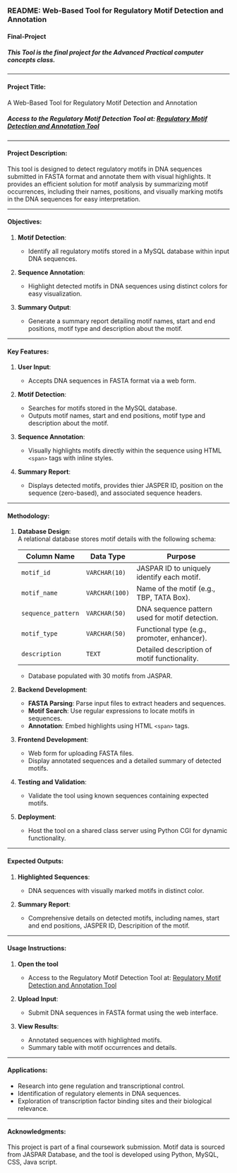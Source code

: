 ### README: Web-Based Tool for Regulatory Motif Detection and Annotation
#### Final-Project

##### This Tool is the final project for the Advanced Practical computer concepts class. 
---

#### **Project Title**:  
A Web-Based Tool for Regulatory Motif Detection and Annotation  

##### Access to the Regulatory Motif Detection Tool at: [Regulatory Motif Detection and Annotation Tool](http://bfx3.aap.jhu.edu/rpulakh1/Final-Project/index.html)
---

#### **Project Description**:  
This tool is designed to detect regulatory motifs in DNA sequences submitted in FASTA format and annotate them with visual highlights. It provides an efficient solution for motif analysis by summarizing motif occurrences, including their names, positions, and visually marking motifs in the DNA sequences for easy interpretation.

---

#### **Objectives**:
1. **Motif Detection**:  
   - Identify all regulatory motifs stored in a MySQL database within input DNA sequences.  

2. **Sequence Annotation**:  
   - Highlight detected motifs in DNA sequences using distinct colors for easy visualization.  

3. **Summary Output**:  
   - Generate a summary report detailing motif names, start and end positions, motif type and description about the motif.  

---

#### **Key Features**:  
1. **User Input**:  
   - Accepts DNA sequences in FASTA format via a web form.  

2. **Motif Detection**:  
   - Searches for motifs stored in the MySQL database.
   - Outputs motif names, start and end positions, motif type and description about the motif.  

3. **Sequence Annotation**:  
   - Visually highlights motifs directly within the sequence using HTML `<span>` tags with inline styles.  

4. **Summary Report**:  
   - Displays detected motifs, provides thier JASPER ID, position on the sequence (zero-based), and associated sequence headers.  

---

#### **Methodology**:  
1. **Database Design**:  
   A relational database stores motif details with the following schema:  

   | Column Name       | Data Type       | Purpose                                        |
   |-------------------|-----------------|------------------------------------------------|
   | `motif_id`        | `VARCHAR(10)`   | JASPAR ID to uniquely identify each motif.     |
   | `motif_name`      | `VARCHAR(100)`  | Name of the motif (e.g., TBP, TATA Box).       |
   | `sequence_pattern`| `VARCHAR(50)`   | DNA sequence pattern used for motif detection. |
   | `motif_type`      | `VARCHAR(50)`   | Functional type (e.g., promoter, enhancer).    |
   | `description`     | `TEXT`          | Detailed description of motif functionality.   |

   - Database populated with 30 motifs from JASPAR.

2. **Backend Development**:  
   - **FASTA Parsing**: Parse input files to extract headers and sequences.  
   - **Motif Search**: Use regular expressions to locate motifs in sequences.  
   - **Annotation**: Embed highlights using HTML `<span>` tags.  

3. **Frontend Development**:  
   - Web form for uploading FASTA files.  
   - Display annotated sequences and a detailed summary of detected motifs.  

4. **Testing and Validation**:  
   - Validate the tool using known sequences containing expected motifs.  

5. **Deployment**:  
   - Host the tool on a shared class server using Python CGI for dynamic functionality.  

---

#### **Expected Outputs**:  
1. **Highlighted Sequences**:  
   - DNA sequences with visually marked motifs in distinct color.  

2. **Summary Report**:  
   - Comprehensive details on detected motifs, including names, start and end positions, JASPER ID, Descripition of the motif.  

---

#### **Usage Instructions**:
1. **Open the tool**
   - Access to the Regulatory Motif Detection Tool at: [Regulatory Motif Detection and Annotation Tool](http://bfx3.aap.jhu.edu/rpulakh1/Final-Project/index.html)

2. **Upload Input**:  
   - Submit DNA sequences in FASTA format using the web interface.  

3. **View Results**:  
   - Annotated sequences with highlighted motifs.  
   - Summary table with motif occurrences and details.  

---

#### **Applications**:  
- Research into gene regulation and transcriptional control.  
- Identification of regulatory elements in DNA sequences.  
- Exploration of transcription factor binding sites and their biological relevance.  

---

#### **Acknowledgments**:  
This project is part of a final coursework submission. Motif data is sourced from JASPAR Database, and the tool is developed using Python, MySQL, CSS, Java script.  
